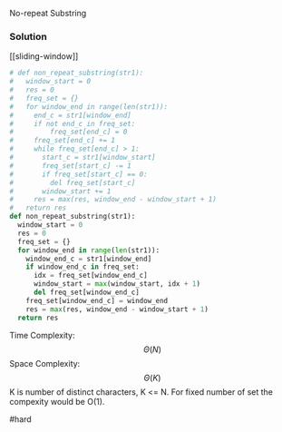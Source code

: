 No-repeat Substring


### Solution
[[sliding-window]]
```python
# def non_repeat_substring(str1):
#   window_start = 0
#   res = 0
#   freq_set = {}
#   for window_end in range(len(str1)):
#     end_c = str1[window_end]
#     if not end_c in freq_set:
#         freq_set[end_c] = 0
#     freq_set[end_c] += 1
#     while freq_set[end_c] > 1:
#       start_c = str1[window_start]
#       freq_set[start_c] -= 1
#       if freq_set[start_c] == 0:
#         del freq_set[start_c]
#       window_start += 1
#     res = max(res, window_end - window_start + 1)
#   return res
def non_repeat_substring(str1):
  window_start = 0
  res = 0
  freq_set = {}
  for window_end in range(len(str1)):
    window_end_c = str1[window_end]
    if window_end_c in freq_set:
      idx = freq_set[window_end_c]
      window_start = max(window_start, idx + 1)
      del freq_set[window_end_c]
    freq_set[window_end_c] = window_end
    res = max(res, window_end - window_start + 1)
  return res

```

Time Complexity: $$\Theta(N)$$ 
Space Complexity:  $$\Theta(K)$$  K is number of distinct characters, K <= N. For fixed number of set the compexity would be O(1).

#hard